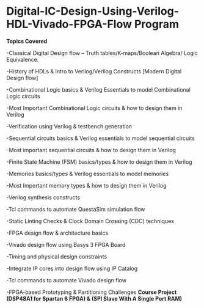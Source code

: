 # **Digital-IC-Design-Using-Verilog-HDL-Vivado-FPGA-Flow Program**

****Topics Covered****

-Classical Digital Design flow – Truth tables/K-maps/Boolean Algebra/ Logic Equivalence.

-History of HDLs & Intro to Verilog/Verilog Constructs [Modern Digital Design flow]

-Combinational Logic basics & Verilog Essentials to model Combinational Logic circuits

-Most Important Combinational Logic circuits & how to design them in Verilog

-Verification using Verilog & testbench generation

-Sequential circuits basics & Verilog essentials to model sequential circuits

-Most important sequential circuits & how to design them in Verilog

-Finite State Machine (FSM) basics/types & how to design them in Verilog

-Memories basics/types & Verilog essentials to model memories

-Most Important memory types & how to design them in Verilog

-Verilog synthesis constructs

-Tcl commands to automate QuestaSim simulation flow

-Static Linting Checks & Clock Domain Crossing (CDC) techniques

-FPGA design flow & architecture basics

-Vivado design flow using Basys 3 FPGA Board

-Timing and physical design constraints

-Integrate IP cores into design flow using IP Catalog

-Tcl commands to automate Vivado design flow

-FPGA-based Prototyping & Partitioning Challenges
**Course Project** **(DSP48A1 for Spartan 6 FPGA) & (SPI Slave With A Single Port RAM)**
